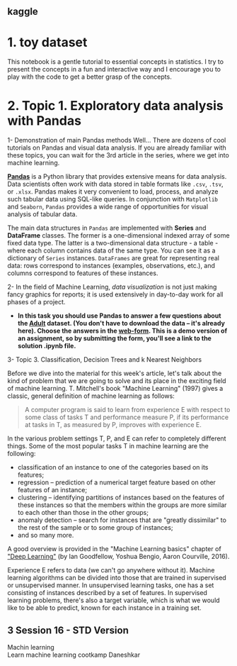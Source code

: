 ## kaggle

# 1. toy dataset

This notebook is a gentle tutorial to essential concepts in statistics. I try to present the concepts in a fun and interactive way and I encourage you to play with the code to get a better grasp of the concepts.

# 2. Topic 1. Exploratory data analysis with Pandas

1- Demonstration of main Pandas methods
Well... There are dozens of cool tutorials on Pandas and visual data analysis. If you are already familiar with these topics, you can wait for the 3rd article in the series, where we get into machine learning.  

**[Pandas](http://pandas.pydata.org)** is a Python library that provides extensive means for data analysis. Data scientists often work with data stored in table formats like `.csv`, `.tsv`, or `.xlsx`. Pandas makes it very convenient to load, process, and analyze such tabular data using SQL-like queries. In conjunction with `Matplotlib` and `Seaborn`, `Pandas` provides a wide range of opportunities for visual analysis of tabular data.

The main data structures in `Pandas` are implemented with **Series** and **DataFrame** classes. The former is a one-dimensional indexed array of some fixed data type. The latter is a two-dimensional data structure - a table - where each column contains data of the same type. You can see it as a dictionary of `Series` instances. `DataFrames` are great for representing real data: rows correspond to instances (examples, observations, etc.), and columns correspond to features of these instances.

2- In the field of Machine Learning, *data visualization* is not just making fancy graphics for reports; it is used extensively in day-to-day work for all phases of a project.
- **In this task you should use Pandas to answer a few questions about the [Adult](https://archive.ics.uci.edu/ml/datasets/Adult) dataset. (You don't have to download the data – it's already here). Choose the answers in the [web-form](https://docs.google.com/forms/d/1uY7MpI2trKx6FLWZte0uVh3ULV4Cm_tDud0VDFGCOKg). This is a demo version of an assignment, so by submitting the form, you'll see a link to the solution .ipynb file.**


3- Topic 3. Classification, Decision Trees and k Nearest Neighbors

Before we dive into the material for this week's article, let's talk about the kind of problem that we are going to solve and its place in the exciting field of machine learning. T. Mitchell's book "Machine Learning" (1997) gives a classic, general definition of machine learning as follows: 

> A computer program is said to learn from experience E with respect to some class of tasks T and performance measure P, if its performance at tasks in T, as measured by P, improves with experience E.

In the various problem settings T, P, and E can refer to completely different things. Some of the most popular tasks T in machine learning are the following:

- classification of an instance to one of the categories based on its features;
- regression – prediction of a numerical target feature based on other features of an instance;
- clustering – identifying partitions of instances based on the features of these instances so that the members within the groups are more similar to each other than those in the other groups;
- anomaly detection – search for instances that are "greatly dissimilar" to the rest of the sample or to some group of instances;
- and so many more.

A good overview is provided in the "Machine Learning basics" chapter of ["Deep Learning"](http://www.deeplearningbook.org) (by Ian Goodfellow, Yoshua Bengio, Aaron Courville, 2016).

Experience E  refers to data (we can't go anywhere without it). Machine learning algorithms can be divided into those that are trained in supervised or unsupervised manner. In unsupervised learning tasks, one has a set consisting of instances described by a set of features. In supervised learning problems, there's also a target variable, which is what we would like to be able to predict, known for each instance in a training set. 

## 3 Session 16 - STD Version

Machin learning   
Learn machine learning cootkamp Daneshkar